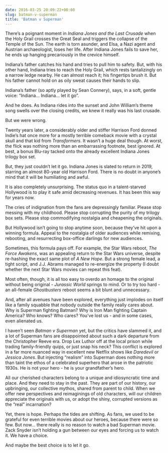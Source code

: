 ```yaml
---
date: 2016-03-25 20:09:22+00:00
slug: batman-v-superman
title: 'Batman v Superman'
---
```


There’s a poignant moment in *Indiana Jones and the Last Crusade* when the Holy Grail crosses the Great Seal and triggers the collapse of the Temple of the Sun. The earth is torn asunder, and Elsa, a Nazi agent and Austrian archaeologist, loses her life. After Indiana Jones fails to save her, he ends up hanging precariously in the crevice himself.

Indiana’s father catches his hand and tries to pull him to safety. But, with his other hand, Indiana tries to reach the Holy Grail, which rests tantalizingly on a narrow ledge nearby. He can almost reach it; his fingertips brush it. But his father cannot hold on as oily sweat causes their hands to slip.

Indiana’s father (so aptly played by Sean Connery), says, in a soft, gentle voice: “Indiana… Indiana… let it go”.

And he does. As Indiana rides into the sunset and John William’s theme song swells over the closing credits, we knew it really was his last crusade.

But we were wrong.

<!--more-->

Twenty years later, a considerably older and stiffer Harrison Ford donned Indie’s hat once more for a mostly terrible comeback movie with a crystal skull and that kid from *Transformers*. It wasn’t a huge deal though. At worst, the flick was nothing more than an embarrassing footnote, best ignored. At best, a bonus Blu-ray tacked onto the already excellent Indiana Jones trilogy box set.

But, they just couldn’t let it go. Indiana Jones is slated to return in 2019, starring an almost 80-year old Harrison Ford. There is no doubt in anyone’s mind that it will be humiliating and awful. 

It is also completely unsurprising. The status quo in a talent-starved Hollywood is to play it safe amid decreasing revenues. It has been this way for years now.

The cries of indignation from the fans are depressingly familiar. Please stop messing with my childhood. Please stop corrupting the purity of my trilogy box sets. Please stop commodifying nostalgia and cheapening the originals.

But Hollywood isn’t going to stop anytime soon, because they’ve hit upon a winning formula. Appeal to the nostalgia of older audiences while remixing, rebooting, and resurrecting box-office darlings for new audiences.

Sometimes, this formula pays off. For example, the Star Wars reboot, *The Force Awakens*, was an appealing return to the Star Wars universe, despite re-hashing the exact same plot of *A New Hope*. But a strong female lead, a tight script, and J.J. Abrams managed to re-energize the property (I doubt whether the next Star Wars movies can repeat this feat).

Most often, though, it is all too easy to overdo an homage to the original without being original - *Jurassic World* springs to mind. Or to try too hard - an all-female *Ghostbusters* reboot seems a bit blunt and unnecessary.

And, after all avenues have been explored, everything just implodes on itself like a family squabble that nobody outside the family really cares about. Why is Superman fighting Batman? Why is Iron Man fighting Captain America? Who knows? Who cares? You’ve lost us - and in some cases, even alienated us. 

I haven’t seen *Batman v Superman* yet, but the critics have slammed it, and a lot of Superman fans are disappointed about such a dark departure from the Christopher Reeve era. Drop Lex Luthor off at the local prison while trading family-friendly quips, or just snap his neck? This conflict is explored in a far more nuanced way in excellent new Netflix shows like *Daredevil* or *Jessica Jones*. But injecting “realism” into Superman does nothing more than taint the ethos of a celebrated superhero that arose in the patriotic 1930s. He is not your hero - he is your grandfather’s hero.

All our cherished characters belong to a unique and idiosyncratic time and place. And they need to stay in the past. They are part of our history, our upbringing, our collective mythos, shared from parent to child. When we offer new perspectives and reimaginings of old characters, will our children appreciate the originals with us, or adopt the shiny, corrupted versions as the “real” incarnation?

Yet, there is hope. Perhaps the tides are shifting. As fans, we used to be grateful for even terrible movies about our heroes, because there were so few. But now… there really is no reason to watch a bad Superman movie. Zack Snyder isn’t holding a gun between our eyes and forcing us to watch it. We have a choice. 

And maybe the best choice is to let it go.